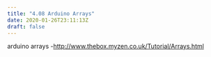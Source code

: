```yaml
---
title: "4.08 Arduino Arrays"
date: 2020-01-26T23:11:13Z
draft: false
---
```


arduino arrays -http://www.thebox.myzen.co.uk/Tutorial/Arrays.html
